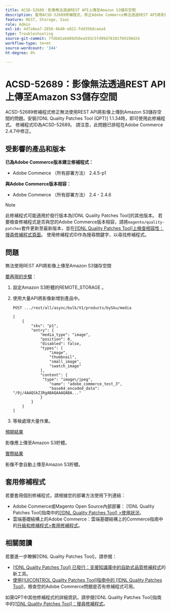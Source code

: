 ```yaml
---
title: ACSD-52689：影像無法透過REST API上傳至Amazon S3儲存空間
description: 套用ACSD-52689修補程式，修正Adobe Commerce無法透過REST API將影像上傳至Amazon S3儲存空間的問題。
feature: REST, Storage, Iaas
role: Admin
exl-id: 4d7a8ea7-2856-4b40-a922-fdd356dcaea4
type: Troubleshooting
source-git-commit: 7fdb02a6d89d50ea593c5fd99d78101f89198424
workflow-type: tm+mt
source-wordcount: '344'
ht-degree: 0%

---
```


# ACSD-52689：影像無法透過REST API上傳至Amazon S3儲存空間

ACSD-52689修補程式修正無法使用REST API將影像上傳到Amazon S3儲存空間的問題。安裝[!DNL Quality Patches Tool (QPT)] 1.1.34時，即可使用此修補程式。 修補程式ID為ACSD-52689。 請注意，此問題已排程在Adobe Commerce 2.4.7中修正。

## 受影響的產品和版本

**已為Adobe Commerce版本建立修補程式：**

* Adobe Commerce （所有部署方法） 2.4.5-p1

**與Adobe Commerce版本相容：**

* Adobe Commerce （所有部署方法） 2.4 - 2.4.6

>[!NOTE]
>
>此修補程式可能適用於發行版本為[!DNL Quality Patches Tool]的其他版本。 若要檢查修補程式是否與您的Adobe Commerce版本相容，請將`magento/quality-patches`套件更新至最新版本，並在[[!DNL Quality Patches Tool]上檢查相容性：搜尋修補程式頁面](https://experienceleague.adobe.com/tools/commerce-quality-patches/index.html)。 使用修補程式ID作為搜尋關鍵字，以尋找修補程式。

## 問題

無法使用REST API將影像上傳至Amazon S3儲存空間

<u>要再現的步驟</u>：

1. 設定Amazon S3貯體的REMOTE_STORAGE 。
1. 使用大量API將影像新增到產品中。

   ```POST .../rest/all/async/bulk/V1/products/bySku/media```

   ```
   [
       {
           "sku": "p1",
           "entry": {
               "media_type": "image",
               "position": 0,
               "disabled": false,
               "types": [
                   "image",
                   "thumbnail",
                   "small_image",
                   "swatch_image"
               ],
               "content": {
                "type": "image\/jpeg",
                   "name": "adobe_commerce_test_3",
                   "base64_encoded_data": "/9j/4AAQSkZJRgABAQAAAQABA..."
               }
           }
       }
   ]
   ```

1. 等候處理大量作業。

<u>預期結果</u>

影像應上傳至Amazon S3貯體。

<u>實際結果</u>

影像不會自動上傳至Amazon S3貯體。

## 套用修補程式

若要套用個別修補程式，請根據您的部署方法使用下列連結：

* Adobe Commerce或Magento Open Source內部部署： [!DNL Quality Patches Tool]指南中的[[!DNL Quality Patches Tool] >使用狀況](/help/tools/quality-patches-tool/usage.md)。
* 雲端基礎結構上的Adobe Commerce：雲端基礎結構上的Commerce指南中的[升級和修補程式>套用修補程式](https://experienceleague.adobe.com/docs/commerce-cloud-service/user-guide/develop/upgrade/apply-patches.html)。

## 相關閱讀

若要進一步瞭解[!DNL Quality Patches Tool]，請參閱：

* [[!DNL Quality Patches Tool] 已發行：支援知識庫中的自助式品質修補程式](https://experienceleague.adobe.com/en/docs/commerce-operations/tools/quality-patches-tool/quality-patches-tool-to-self-serve-quality-patches)的新工具。
* [使用[!UICONTROL Quality Patches Tool]指南中的 [!DNL Quality Patches Tool]](/help/tools/quality-patches-tool/patches-available-in-qpt/check-patch-for-magento-issue-with-magento-quality-patches.md)，檢查您的Adobe Commerce問題是否有修補程式可用。


如需QPT中其他修補程式的詳細資訊，請參閱[!DNL Quality Patches Tool]指南中的[[!DNL Quality Patches Tool]：搜尋修補程式](https://experienceleague.adobe.com/tools/commerce-quality-patches/index.html)。
